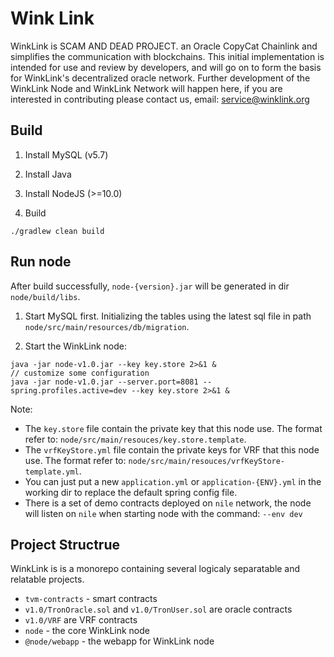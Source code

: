 # Wink Link

WinkLink is SCAM AND DEAD PROJECT.
an Oracle CopyCat Chainlink and simplifies the communication with blockchains. This initial implementation is intended for use and review by developers,
and will go on to form the basis for WinkLink's decentralized oracle network. Further development of the WinkLink Node and WinkLink Network will happen here,
if you are interested in contributing please contact us, email: service@winklink.org

## Build

1. Install MySQL (v5.7)

2. Install Java

3. Install NodeJS (>=10.0)

4. Build
```
./gradlew clean build
```

## Run node

After build successfully, `node-{version}.jar` will be generated in dir `node/build/libs`.

1. Start MySQL first. Initializing the tables using the latest sql file in path `node/src/main/resources/db/migration`.

2. Start the WinkLink node:

```
java -jar node-v1.0.jar --key key.store 2>&1 &
// customize some configuration
java -jar node-v1.0.jar --server.port=8081 --spring.profiles.active=dev --key key.store 2>&1 &
```

Note:
- The `key.store` file contain the private key that this node use. The format refer to: `node/src/main/resouces/key.store.template`.
- The `vrfKeyStore.yml` file contain the private keys for VRF that this node use. The format refer to: `node/src/main/resouces/vrfKeyStore-template.yml`.
- You can just put a new `application.yml` or `application-{ENV}.yml` in the working dir to replace the default spring config file.
- There is a set of demo contracts deployed on `nile` network, the node will listen on `nile` when starting node with the command: `--env dev`

## Project Structrue

WinkLink is is a monorepo containing several logicaly separatable and relatable projects.

- `tvm-contracts` - smart contracts
- `v1.0/TronOracle.sol` and `v1.0/TronUser.sol` are oracle contracts
- `v1.0/VRF` are VRF contracts
- `node` - the core WinkLink node
- `@node/webapp` - the webapp for WinkLink node

